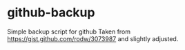 github-backup
=============

Simple backup script for github
Taken from https://gist.github.com/rodw/3073987 and slightly adjusted.
